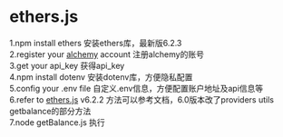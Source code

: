 # ethers.js
1.npm install ethers 安装ethers库，最新版6.2.3<br>
2.register your [alchemy](https://alchemy.com/?r=79fcfad4-2ed7-4c98-a89d-45885e418649) account 注册alchemy的账号<br>
3.get your api_key 获得api_key<br>
4.npm install dotenv 安装dotenv库，方便隐私配置<br>
5.config your .env file 自定义.env信息，方便配置账户地址及api信息等<br>
6.refer to [ethers.js](https://docs.ethers.org/v6/api/providers/#Provider
) v6.2.2  方法可以参考文档，6.0版本改了providers utils getbalance的部分方法<br>
7.node getBalance.js 执行<br>

